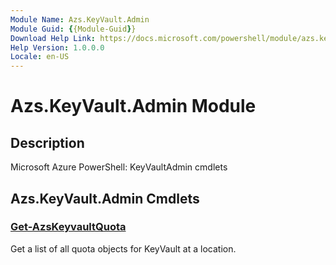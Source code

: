 ```yaml
---
Module Name: Azs.KeyVault.Admin
Module Guid: {{Module-Guid}}
Download Help Link: https://docs.microsoft.com/powershell/module/azs.keyvault.admin
Help Version: 1.0.0.0
Locale: en-US
---
```


# Azs.KeyVault.Admin Module
## Description
Microsoft Azure PowerShell: KeyVaultAdmin cmdlets

## Azs.KeyVault.Admin Cmdlets
### [Get-AzsKeyvaultQuota](Get-AzsKeyvaultQuota.md)
Get a list of all quota objects for KeyVault at a location.

